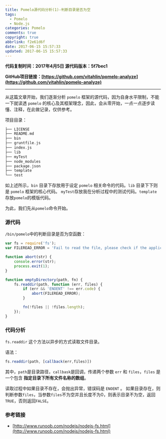 ```yaml
---
title: Pomelo源代码分析(1)-判断目录是否为空
tags:
  - Pomelo
  - Node.js
categories: Pomelo
comments: true
copyright: true
abbrlink: f2e61d6f
date: 2017-06-15 15:57:33
updated: 2017-06-15 15:57:33
---
```


**代码复制时间：2017年4月5日  源代码版本：5f7bec1**

**GitHub项目链接：[https://github.com/vitahlin/pomelo-analyze](https://github.com/vitahlin/pomelo-analyze)**

---

从这篇文章开始，我们逐渐分析 `pomelo` 框架的源代码，因为自身水平限制，不能一下就读透 `pomelo` 的核心及其框架理念，因此，会从零开始，一点一点逐步读懂、注释，在此做记录，仅供参考。

项目目录：
```c
├── LICENSE
├── README.md
├── bin
├── gruntfile.js
├── index.js
├── lib
├── myTest
├── node_modules
├── package.json
├── template
└── test
```

如上述所示，`bin` 目录下存放用于设定 `pomelo` 相关命令的代码。`lib` 目录下下则是 `pomelo` 框架的核心代码。 `myTest`存放我在分析过程中的测试代码。`template`存放`pomelo`的模版代码。

为此，我们先从`pomelo`命令开始。

<!--more-->

### 源代码

`/bin/pomelo`中的判断目录是否为空函数：

```JavaScript
var fs = require('fs');
var FILEREAD_ERROR = 'Fail to read the file, please check if the application is started legally.';

function abort(str) {
	console.error(str);
	process.exit(1);
}

function emptyDirectory(path, fn) {
	fs.readdir(path, function (err, files) {
		if (err && 'ENOENT' !== err.code) {
			abort(FILEREAD_ERROR);
		}

	    fn(!files || !files.length);
	});
}
```

### 代码分析

`fs.readdir` 这个方法以异步的方式读取文件目录。

语法：
```JavaScript
fs.readdir(path, [callback(err,files)])
```

其中，`path`是目录路径，`callbask`是回调，传递两个参数 `err` 和 `files`，`files` 是一个包含 **指定目录下所有文件名称的数组**。

读取过程中如果目录不存在，会抛出异常，错误码是 `ENOENT` 。
如果目录存在，则判断参数`files`，当参数`files`不为空并且长度不为0，则表示目录不为空，返回`TRUE`，否则返回`FALSE`。

### 参考链接
- [http://www.runoob.com/nodejs/nodejs-fs.html](http://www.runoob.com/nodejs/nodejs-fs.html)

